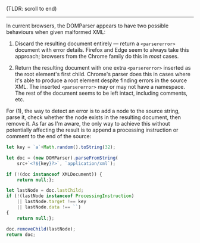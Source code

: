 (TLDR: scroll to end)

---

In current browsers, the DOMParser appears to have two possible behaviours when given malformed XML:

1. Discard the resulting document entirely — return a `<parsererror>` document with error details. Firefox and Edge seem to always take this approach; browsers from the Chrome family do this in *most* cases.

2. Return the resulting document with one extra `<parsererror>` inserted as the root element's first child. Chrome's parser does this in cases where it's able to produce a root element despite finding errors in the source XML. The inserted `<parsererror>` may or may not have a namespace. The rest of the document seems to be left intact, including comments, etc.

For (1), the way to detect an error is to add a node to the source string, parse it, check whether the node exists in the resulting document, then remove it. As far as I'm aware, the only way to achieve this without potentially affecting the result is to append a processing instruction or comment to the end of the source:

```javascript
let key = `a`+Math.random().toString(32);

let doc = (new DOMParser).parseFromString(
	src+`<?${key}?>`, `application/xml`);

if (!(doc instanceof XMLDocument)) {
	return null;};

let lastNode = doc.lastChild;
if (!(lastNode instanceof ProcessingInstruction)
	|| lastNode.target !== key
	|| lastNode.data !== ``)
{
	return null;};

doc.removeChild(lastNode);
return doc;
```
